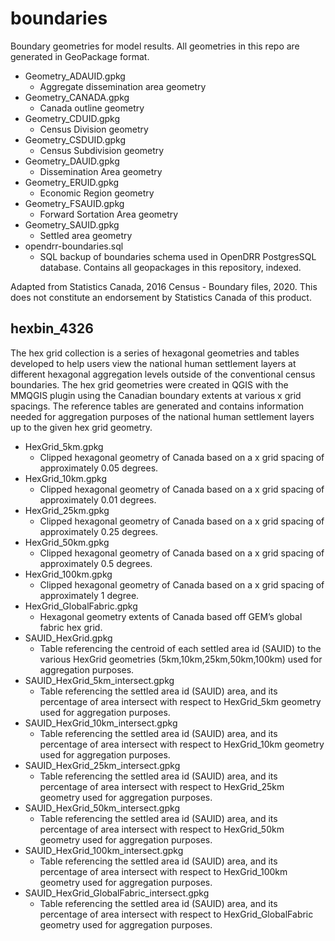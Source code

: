 # boundaries
Boundary geometries for model results.  All geometries in this repo are generated in GeoPackage format.

 - Geometry_ADAUID.gpkg
	- Aggregate dissemination area geometry
 - Geometry_CANADA.gpkg
	- Canada outline geometry
 - Geometry_CDUID.gpkg
	 - Census Division geometry
 - Geometry_CSDUID.gpkg
	- Census Subdivision geometry
 - Geometry_DAUID.gpkg
	- Dissemination Area geometry
 - Geometry_ERUID.gpkg
	- Economic Region geometry
 - Geometry_FSAUID.gpkg
	- Forward Sortation Area geometry
 - Geometry_SAUID.gpkg
	 -  Settled area geometry
 - opendrr-boundaries.sql
 	 - SQL backup of boundaries schema used in OpenDRR PostgresSQL database.  Contains all geopackages in this repository, indexed.
 
  Adapted from Statistics Canada, 2016 Census - Boundary files, 2020. This does not constitute an endorsement by Statistics Canada of this product.

## hexbin_4326

The hex grid collection is a series of hexagonal geometries and tables developed to help users view the national human settlement layers at different hexagonal aggregation levels outside of the conventional census boundaries.  The hex grid geometries were created in QGIS with the MMQGIS plugin using the Canadian boundary extents at various x grid spacings.  The reference tables are generated and contains information needed for aggregation purposes of the national human settlement layers up to the given hex grid geometry.  

 - HexGrid_5km.gpkg
	- Clipped hexagonal geometry of Canada based on a x grid spacing of approximately 0.05 degrees.
 - HexGrid_10km.gpkg
    - Clipped hexagonal geometry of Canada based on a x grid spacing of approximately 0.01 degrees.
 - HexGrid_25km.gpkg
    - Clipped hexagonal geometry of Canada based on a x grid spacing of approximately 0.25 degrees.
 - HexGrid_50km.gpkg
    - Clipped hexagonal geometry of Canada based on a x grid spacing of approximately 0.5 degrees.
 - HexGrid_100km.gpkg
    - Clipped hexagonal geometry of Canada based on a x grid spacing of approximately 1 degree.
 - HexGrid_GlobalFabric.gpkg
    - Hexagonal geometry extents of Canada based off GEM’s global fabric hex grid.
 - SAUID_HexGrid.gpkg
	- Table referencing the centroid of each settled area id (SAUID) to the various HexGrid geometries (5km,10km,25km,50km,100km) used for aggregation purposes.
- SAUID_HexGrid_5km_intersect.gpkg
	- Table referencing the settled area id (SAUID) area, and its percentage of area intersect with respect to HexGrid_5km geometry used for aggregation purposes.
- SAUID_HexGrid_10km_intersect.gpkg
	- Table referencing the settled area id (SAUID) area, and its percentage of area intersect with respect to HexGrid_10km geometry used for aggregation purposes.
- SAUID_HexGrid_25km_intersect.gpkg
	- Table referencing the settled area id (SAUID) area, and its percentage of area intersect with respect to HexGrid_25km geometry used for aggregation purposes.
- SAUID_HexGrid_50km_intersect.gpkg
	- Table referencing the settled area id (SAUID) area, and its percentage of area intersect with respect to HexGrid_50km geometry used for aggregation purposes.
- SAUID_HexGrid_100km_intersect.gpkg
	- Table referencing the settled area id (SAUID) area, and its percentage of area intersect with respect to HexGrid_100km geometry used for aggregation purposes.
- SAUID_HexGrid_GlobalFabric_intersect.gpkg
	- Table referencing the settled area id (SAUID) area, and its percentage of area intersect with respect to HexGrid_GlobalFabric geometry used for aggregation purposes.
